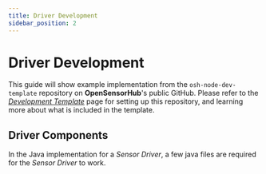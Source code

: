 ```yaml
---
title: Driver Development
sidebar_position: 2
---
```


# Driver Development
This guide will show example implementation from the `osh-node-dev-template` repository on **OpenSensorHub**'s public GitHub.
Please refer to the [*Development Template*](../dev-template.md) page for setting up this repository, and learning more about what is included in the template.

## Driver Components
In the Java implementation for a *Sensor Driver*, a few java files are required for the *Sensor Driver* to work.
### 